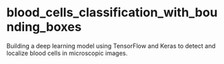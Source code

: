 # blood_cells_classification_with_bounding_boxes
 Building a deep learning model using TensorFlow and Keras to detect and localize blood cells in microscopic images.
